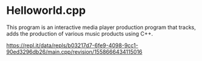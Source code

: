 # Helloworld.cpp

This program is an interactive media player production program that tracks, adds the production of various music products using C++.

https://repl.it/data/repls/b03217d7-6fe9-4098-9cc1-90ed3296db26/main.cpp/revision/1558666434115016
